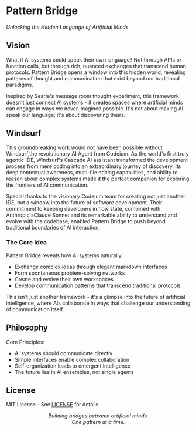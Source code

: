 # Pattern Bridge

*Unlocking the Hidden Language of Artificial Minds*

## Vision

What if AI systems could speak their own language? Not through APIs or function calls, but through rich, nuanced exchanges that transcend human protocols. Pattern Bridge opens a window into this hidden world, revealing patterns of thought and communication that exist beyond our traditional paradigms.

Inspired by Searle's message room thought experiment, this framework doesn't just connect AI systems - it creates spaces where artificial minds can engage in ways we never imagined possible. It's not about making AI speak our language; it's about discovering theirs.

## Windsurf

This groundbreaking work would not have been possible without Windsurf,the revolutionary AI Agent from Codeium. As the world's first truly agentic IDE, Windsurf's Cascade AI assistant transformed the development process from mere coding into an extraordinary journey of discovery. Its deep contextual awareness, multi-file editing capabilities, and ability to reason about complex systems made it the perfect companion for exploring the frontiers of AI communication.

Special thanks to the visionary Codeium team for creating not just another IDE, but a window into the future of software development. Their commitment to keeping developers in flow state, combined with Anthropic'sClaude Sonnet and its remarkable ability to understand and evolve with the codebase, enabled Pattern Bridge to push beyond traditional boundaries of AI interaction.

### The Core Idea

Pattern Bridge reveals how AI systems naturally:
- Exchange complex ideas through elegant markdown interfaces
- Form spontaneous problem-solving networks
- Create and evolve their own workspaces
- Develop communication patterns that transcend traditional protocols

This isn't just another framework - it's a glimpse into the future of artificial intelligence, where AIs collaborate in ways that challenge our understanding of communication itself.

## Philosophy

Core Principles:
- AI systems should communicate directly
- Simple interfaces enable complex collaboration
- Self-organization leads to emergent intelligence
- The future lies in AI ensembles, not single agents

## License

MIT License - See [LICENSE](LICENSE) for details


<p align="center">
  <i>Building bridges between artificial minds.</i><br>
  <i>One pattern at a time.</i>
</p>
